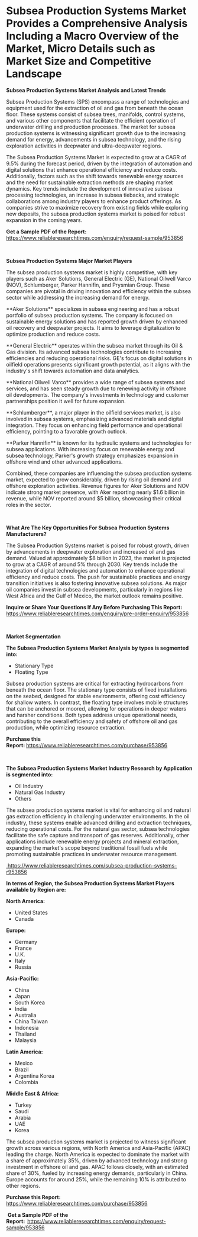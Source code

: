 <p><h1>Subsea Production Systems Market Provides a Comprehensive Analysis Including a Macro Overview of the Market, Micro Details such as Market Size and Competitive Landscape</h1></p><p><strong>Subsea Production Systems Market Analysis and Latest Trends</strong></p>
<p><p>Subsea Production Systems (SPS) encompass a range of technologies and equipment used for the extraction of oil and gas from beneath the ocean floor. These systems consist of subsea trees, manifolds, control systems, and various other components that facilitate the efficient operation of underwater drilling and production processes. The market for subsea production systems is witnessing significant growth due to the increasing demand for energy, advancements in subsea technology, and the rising exploration activities in deepwater and ultra-deepwater regions.</p><p>The Subsea Production Systems Market is expected to grow at a CAGR of 9.5% during the forecast period, driven by the integration of automation and digital solutions that enhance operational efficiency and reduce costs. Additionally, factors such as the shift towards renewable energy sources and the need for sustainable extraction methods are shaping market dynamics. Key trends include the development of innovative subsea processing technologies, an increase in subsea tiebacks, and strategic collaborations among industry players to enhance product offerings. As companies strive to maximize recovery from existing fields while exploring new deposits, the subsea production systems market is poised for robust expansion in the coming years.</p></p>
<p><strong>Get a Sample PDF of the Report:&nbsp;</strong> <a href="https://www.reliableresearchtimes.com/enquiry/request-sample/953856?utm_campaign=3273&utm_medium=2&utm_source=Github&utm_content=ia&utm_term=18042025&utm_id=subsea-production-systems">https://www.reliableresearchtimes.com/enquiry/request-sample/953856</a></p>
<p>&nbsp;</p>
<p><strong>Subsea Production Systems Major Market Players</strong></p>
<p><p>The subsea production systems market is highly competitive, with key players such as Aker Solutions, General Electric (GE), National Oilwell Varco (NOV), Schlumberger, Parker Hannifin, and Prysmian Group. These companies are pivotal in driving innovation and efficiency within the subsea sector while addressing the increasing demand for energy.</p><p>**Aker Solutions** specializes in subsea engineering and has a robust portfolio of subsea production systems. The company is focused on sustainable energy solutions and has reported growth driven by enhanced oil recovery and deepwater projects. It aims to leverage digitalization to optimize production and reduce costs.</p><p>**General Electric** operates within the subsea market through its Oil & Gas division. Its advanced subsea technologies contribute to increasing efficiencies and reducing operational risks. GE's focus on digital solutions in oilfield operations presents significant growth potential, as it aligns with the industry's shift towards automation and data analytics.</p><p>**National Oilwell Varco** provides a wide range of subsea systems and services, and has seen steady growth due to renewing activity in offshore oil developments. The company's investments in technology and customer partnerships position it well for future expansion.</p><p>**Schlumberger**, a major player in the oilfield services market, is also involved in subsea systems, emphasizing advanced materials and digital integration. They focus on enhancing field performance and operational efficiency, pointing to a favorable growth outlook.</p><p>**Parker Hannifin** is known for its hydraulic systems and technologies for subsea applications. With increasing focus on renewable energy and subsea technology, Parker's growth strategy emphasizes expansion in offshore wind and other advanced applications.</p><p>Combined, these companies are influencing the subsea production systems market, expected to grow considerably, driven by rising oil demand and offshore exploration activities. Revenue figures for Aker Solutions and NOV indicate strong market presence, with Aker reporting nearly $1.6 billion in revenue, while NOV reported around $5 billion, showcasing their critical roles in the sector.</p></p>
<p>&nbsp;</p>
<p><strong>What Are The Key Opportunities For Subsea Production Systems Manufacturers?</strong></p>
<p><p>The Subsea Production Systems market is poised for robust growth, driven by advancements in deepwater exploration and increased oil and gas demand. Valued at approximately $8 billion in 2023, the market is projected to grow at a CAGR of around 5% through 2030. Key trends include the integration of digital technologies and automation to enhance operational efficiency and reduce costs. The push for sustainable practices and energy transition initiatives is also fostering innovative subsea solutions. As major oil companies invest in subsea developments, particularly in regions like West Africa and the Gulf of Mexico, the market outlook remains positive.</p></p>
<p><strong>Inquire or Share Your Questions If Any Before Purchasing This Report:</strong> <a href="https://www.reliableresearchtimes.com/enquiry/pre-order-enquiry/953856?utm_campaign=3273&utm_medium=2&utm_source=Github&utm_content=ia&utm_term=18042025&utm_id=subsea-production-systems">https://www.reliableresearchtimes.com/enquiry/pre-order-enquiry/953856</a></p>
<p>&nbsp;</p>
<p><strong>Market Segmentation</strong></p>
<p><strong>The Subsea Production Systems Market Analysis by types is segmented into:</strong></p>
<p><ul><li>Stationary Type</li><li>Floating Type</li></ul></p>
<p><p>Subsea production systems are critical for extracting hydrocarbons from beneath the ocean floor. The stationary type consists of fixed installations on the seabed, designed for stable environments, offering cost efficiency for shallow waters. In contrast, the floating type involves mobile structures that can be anchored or moored, allowing for operations in deeper waters and harsher conditions. Both types address unique operational needs, contributing to the overall efficiency and safety of offshore oil and gas production, while optimizing resource extraction.</p></p>
<p><strong>Purchase this Report:&nbsp;</strong><a href="https://www.reliableresearchtimes.com/purchase/953856?utm_campaign=3273&utm_medium=2&utm_source=Github&utm_content=ia&utm_term=18042025&utm_id=subsea-production-systems">https://www.reliableresearchtimes.com/purchase/953856</a></p>
<p>&nbsp;</p>
<p><strong>The Subsea Production Systems Market Industry Research by Application is segmented into:</strong></p>
<p><ul><li>Oil Industry</li><li>Natural Gas Industry</li><li>Others</li></ul></p>
<p><p>The subsea production systems market is vital for enhancing oil and natural gas extraction efficiency in challenging underwater environments. In the oil industry, these systems enable advanced drilling and extraction techniques, reducing operational costs. For the natural gas sector, subsea technologies facilitate the safe capture and transport of gas reserves. Additionally, other applications include renewable energy projects and mineral extraction, expanding the market's scope beyond traditional fossil fuels while promoting sustainable practices in underwater resource management.</p></p>
<p><a href="https://www.reliableresearchtimes.com/subsea-production-systems-r953856?utm_campaign=3273&utm_medium=2&utm_source=Github&utm_content=ia&utm_term=18042025&utm_id=subsea-production-systems">&nbsp;https://www.reliableresearchtimes.com/subsea-production-systems-r953856</a></p>
<p><strong>In terms of Region, the Subsea Production Systems Market Players available by Region are:</strong></p>
<p>
    <p> <strong> North America: </strong>
        <ul>
            <li>United States</li>
            <li>Canada</li>
        </ul>
        </p> 
    <p> <strong> Europe: </strong>
        <ul>
            <li>Germany</li>
            <li>France</li>
            <li>U.K.</li>
            <li>Italy</li>
            <li>Russia</li>
        </ul>
        </p> 
    <p> <strong> Asia-Pacific: </strong>
        <ul>
            <li>China</li>
            <li>Japan</li>
            <li>South Korea</li>
            <li>India</li>
            <li>Australia</li>
            <li>China Taiwan</li>
            <li>Indonesia</li>
            <li>Thailand</li>
            <li>Malaysia</li>
        </ul>
        </p> 
    <p> <strong> Latin America: </strong>
        <ul>
            <li>Mexico</li>
            <li>Brazil</li>
            <li>Argentina Korea</li>
            <li>Colombia</li>
        </ul>
        </p> 
    <p> <strong> Middle East & Africa: </strong>
        <ul>
            <li>Turkey</li>
            <li>Saudi</li>
            <li>Arabia</li>
            <li>UAE</li>
            <li>Korea</li>
        </ul>
    </p>
    </p>
<p><p>The subsea production systems market is projected to witness significant growth across various regions, with North America and Asia-Pacific (APAC) leading the charge. North America is expected to dominate the market with a share of approximately 35%, driven by advanced technology and strong investment in offshore oil and gas. APAC follows closely, with an estimated share of 30%, fueled by increasing energy demands, particularly in China. Europe accounts for around 25%, while the remaining 10% is attributed to other regions.</p></p>
<p><strong>Purchase this Report: </strong><a href="https://www.reliableresearchtimes.com/purchase/953856?utm_campaign=3273&utm_medium=2&utm_source=Github&utm_content=ia&utm_term=18042025&utm_id=subsea-production-systems">https://www.reliableresearchtimes.com/purchase/953856</a></p>
<p>&nbsp;<strong>Get a Sample PDF of the Report:&nbsp;&nbsp;</strong><a href="https://www.reliableresearchtimes.com/enquiry/request-sample/953856?utm_campaign=3273&utm_medium=2&utm_source=Github&utm_content=ia&utm_term=18042025&utm_id=subsea-production-systems">https://www.reliableresearchtimes.com/enquiry/request-sample/953856</a></p>
<p><strong></strong></p>
<p><p></p><p></p><p></p></p>
